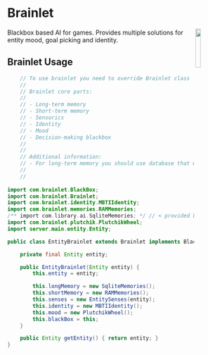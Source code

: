 # Brainlet

<img src="https://i.imgur.com/szd80IM.png" width="15%" height="15%" align="right"/>

Blackbox based AI for games. Provides multiple solutions for entity mood, goal picking and identity.


## Brainlet Usage
```java
    // To use brainlet you need to override Brainlet class
    // 
    // Brainlet core parts:
    // 
    // - Long-term memory
    // - Short-term memory
    // - Sensorics
    // - Identity
    // - Mood
    // - Decision-making blackbox
    // 
    //
    // Additional information:
    // - For long-term memory you should use database that won't use RAM to avoid hauling megabytes of data.
    // 
    // 
    
import com.brainlet.BlackBox;
import com.brainlet.Brainlet;
import com.brainlet.identity.MBTIIdentity;
import com.brainlet.memories.RAMMemories;
/** import com.library.ai.SqliteMemories; */ // < provided by you
import com.brainlet.plutchik.PlutchikWheel;
import server.main.entity.Entity;

public class EntityBrainlet extends Brainlet implements BlackBox {

    private final Entity entity;

    public EntityBrainlet(Entity entity) {
        this.entity = entity;

        this.longMemory = new SqliteMemories();
        this.shortMemory = new RAMMemories();
        this.senses = new EntitySenses(entity);
        this.identity = new MBTIIdentity();
        this.mood = new PlutchikWheel();
        this.blackBox = this;
    }

    public Entity getEntity() { return entity; }
}

```
